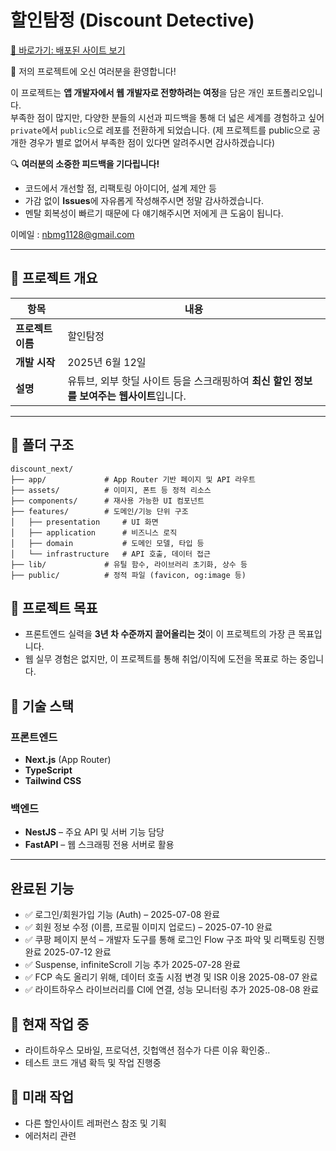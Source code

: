 # 할인탐정 (Discount Detective)
[🚀 바로가기: 배포된 사이트 보기](https://discount.kingnaristudio.store/)

🎉 저의 프로젝트에 오신 여러분을 환영합니다!

이 프로젝트는 **앱 개발자에서 웹 개발자로 전향하려는 여정**을 담은 개인 포트폴리오입니다.  
부족한 점이 많지만, 다양한 분들의 시선과 피드백을 통해 더 넓은 세계를 경험하고 싶어  
`private`에서 `public`으로 레포를 전환하게 되었습니다.
(제 프로젝트를 public으로 공개한 경우가 별로 없어서 부족한 점이 있다면 알려주시면 감사하겠습니다) 

🔍 **여러분의 소중한 피드백을 기다립니다!**  
- 코드에서 개선할 점, 리팩토링 아이디어, 설계 제안 등  
- 가감 없이 **Issues**에 자유롭게 작성해주시면 정말 감사하겠습니다.
- 멘탈 회복성이 빠르기 때문에 다 얘기해주시면 저에게 큰 도움이 됩니다.

이메일 : nbmg1128@gmail.com 

---

## 📌 프로젝트 개요

| 항목         | 내용                                                         |
| ------------ | ------------------------------------------------------------ |
| **프로젝트 이름** | 할인탐정                                                    |
| **개발 시작**    | 2025년 6월 12일                                             |
| **설명**        | 유튜브, 외부 핫딜 사이트 등을 스크래핑하여 **최신 할인 정보를 보여주는 웹사이트**입니다. |

---


## 📁 폴더 구조

```
discount_next/
├── app/             # App Router 기반 페이지 및 API 라우트
├── assets/          # 이미지, 폰트 등 정적 리소스
├── components/      # 재사용 가능한 UI 컴포넌트
├── features/        # 도메인/기능 단위 구조
│   ├── presentation     # UI 화면
│   ├── application      # 비즈니스 로직
│   ├── domain           # 도메인 모델, 타입 등
│   └── infrastructure   # API 호출, 데이터 접근
├── lib/             # 유틸 함수, 라이브러리 초기화, 상수 등
├── public/          # 정적 파일 (favicon, og:image 등)
```


## 🎯 프로젝트 목표

- 프론트엔드 실력을 **3년 차 수준까지 끌어올리는 것**이 이 프로젝트의 가장 큰 목표입니다.  
- 웹 실무 경험은 없지만, 이 프로젝트를 통해 취업/이직에 도전을 목표로 하는 중입니다.

## 🧱 기술 스택

### 프론트엔드
- **Next.js** (App Router)
- **TypeScript**
- **Tailwind CSS**

### 백엔드
- **NestJS** – 주요 API 및 서버 기능 담당
- **FastAPI** – 웹 스크래핑 전용 서버로 활용

---

## 완료된 기능
- ✅ 로그인/회원가입 기능 (Auth) – 2025-07-08 완료
- ✅ 회원 정보 수정 (이름, 프로필 이미지 업로드) – 2025-07-10 완료
- ✅ 쿠팡 페이지 분석 – 개발자 도구를 통해 로그인 Flow 구조 파악 및 리팩토링 진행 완료 2025-07-12 완료
- ✅ Suspense, infiniteScroll 기능 추가 2025-07-28 완료
- ✅ FCP 속도 올리기 위해, 데이터 호출 시점 변경 및 ISR 이용 2025-08-07 완료
- ✅ 라이트하우스 라이브러리를 CI에 연결, 성능 모니터링 추가 2025-08-08 완료

## 🚧 현재 작업 중
- 라이트하우스 모바일, 프로덕션, 깃헙액션 점수가 다른 이유 확인중..
- 테스트 코드 개념 확득 및 작업 진행중

## 🚧 미래 작업 
- 다른 할인사이트 레퍼런스 참조 및 기획 
- 에러처리 관련 

